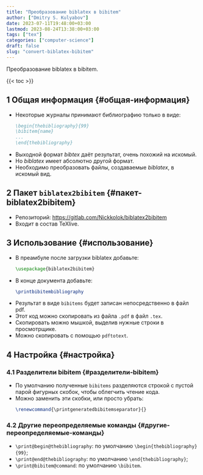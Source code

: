 ```yaml
---
title: "Преобразование biblatex в bibitem"
author: ["Dmitry S. Kulyabov"]
date: 2023-07-11T19:48:00+03:00
lastmod: 2023-08-24T13:38:00+03:00
tags: ["tex"]
categories: ["computer-science"]
draft: false
slug: "convert-biblatex-bibitem"
---
```


Преобразование biblatex в bibitem.

<!--more-->

{{< toc >}}


## <span class="section-num">1</span> Общая информация {#общая-информация}

-   Некоторые журналы принимают библиографию только в виде:
    ```bibtex
    \begin{thebibliography}{99}
    \bibitem{name}
    ...
    \end{thebibliography}
    ```
-   Выходной формат _bibtex_ даёт результат, очень похожий на искомый.
-   Но _biblatex_ имеет абсолютно другой формат.
-   Необходимо преобразовать файлы, создаваемые _biblatex_, в искомый вид.


## <span class="section-num">2</span> Пакет `biblatex2bibitem` {#пакет-biblatex2bibitem}

-   Репозиторий: <https://gitlab.com/Nickkolok/biblatex2bibitem>
-   Входит в состав TeXlive.


## <span class="section-num">3</span> Использование {#использование}

-   В преамбуле после загрузки biblatex добавьте:
    ```latex
    \usepackage{biblatex2bibitem}
    ```
-   В конце документа добавьте:
    ```latex
    \printbibitembibliography
    ```
-   Результат в виде `bibitems` будет записан непосредственно в файл pdf.
-   Этот код можно скопировать из файла `.pdf` в файл `.tex`.
-   Скопировать можно мышкой, выделив нужные строки в просмотрщике.
-   Можно скопировать с помощью `pdftotext`.


## <span class="section-num">4</span> Настройка {#настройка}


### <span class="section-num">4.1</span> Разделители bibitem {#разделители-bibitem}

-   По умолчанию полученные `bibitems` разделяются строкой с пустой парой фигурных скобок, чтобы облегчить чтение кода.
-   Можно заменить эти скобки, или просто убрать:
    ```latex
    \renewcommand{\printgeneratedbibitemseparator}{}
    ```


### <span class="section-num">4.2</span> Другие переопределяемые команды {#другие-переопределяемые-команды}

-   `\print@begin@thebibliography`: по умолчанию `\begin{thebibliography}{99}`;
-   `\print@end@thebibliography`: по умолчанию `\end{thebibliography}`;
-   `\print@bibitem@command`: по умолчанию `\bibitem`.
